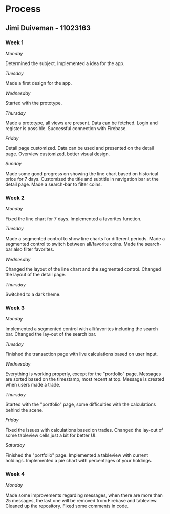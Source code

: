 # Process

## Jimi Duiveman - 11023163

### Week 1

*Monday*

Determined the subject.
Implemented a idea for the app.

*Tuesday*

Made a first design for the app.

*Wednesday*

Started with the prototype.

*Thursday*

Made a prototype, all views are present.
Data can be fetched.
Login and register is possible.
Successful connection with Firebase.

*Friday*

Detail page customized.
Data can be used and presented on the detail page.
Overview customized, better visual design.

*Sunday*

Made some good progress on showing the line chart based on historical price for 7 days.
Customized the title and subtitle in navigation bar at the detail page.
Made a search-bar to filter coins.

### Week 2

*Monday*

Fixed the line chart for 7 days.
Implemented a favorites function.

*Tuesday*

Made a segmented control to show line charts for different periods.
Made a segmented control to switch between all/favorite coins.
Made the search-bar also filter favorites.

*Wednesday*

Changed the layout of the line chart and the segmented control.
Changed the layout of the detail page.

*Thursday*

Switched to a dark theme.

### Week 3

*Monday*

Implemented a segmented control with all/favorites including the search bar.
Changed the lay-out of the search bar.

*Tuesday*

Finished the transaction page with live calculations based on user input.

*Wednesday*

Everything is working properly, except for the "portfolio" page.
Messages are sorted based on the timestamp, most recent at top.
Message is created when users made a trade.

*Thursday*

Started with the "portfolio" page, some difficulties with the calculations behind the scene.

*Friday*

Fixed the issues with calculations based on trades.
Changed the lay-out of some tableview cells just a bit for better UI.

*Saturday*

Finished the "portfolio" page.
Implemented a tableview with current holdings.
Implemented a pie chart with percentages of your holdings.

### Week 4

*Monday*

Made some improvements regarding messages, when there are more than 25 messages, the last one will be removed from Firebase and tableview.
Cleaned up the repository.
Fixed some comments in code.
